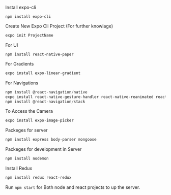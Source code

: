Install expo-cli
```
npm install expo-cli
```

Create New Expo Cli Project (For further knowlage)
```js
expo init ProjectName
```

For UI
```
npm install react-native-paper
```

For Gradients
```js
expo install expo-linear-gradient
```

For Navigations
```js
npm install @react-navigation/native
expo install react-native-gesture-handler react-native-reanimated react-native-screens react-native-safe-area-context @react-native-community/masked-view
npm install @react-navigation/stack
```

To Access the Camera
```js
expo install expo-image-picker
```

Packeges for server
```js
npm install express body-parser mongoose
```

Packeges for development in Server
```js
npm install nodemon
```

Install Redux
```js
npm install redux react-redux
```

Run ```npm start``` for Both node and react projects to up the server.
